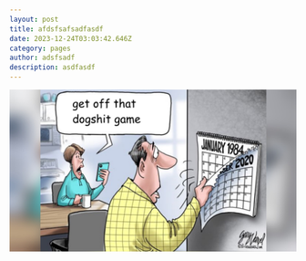 ```yaml
---
layout: post
title: afdsfsafsadfasdf
date: 2023-12-24T03:03:42.646Z
category: pages
author: adsfsadf
description: asdfasdf
---
```

![wow](/assets/images/uploads/penis.jpg "wow")